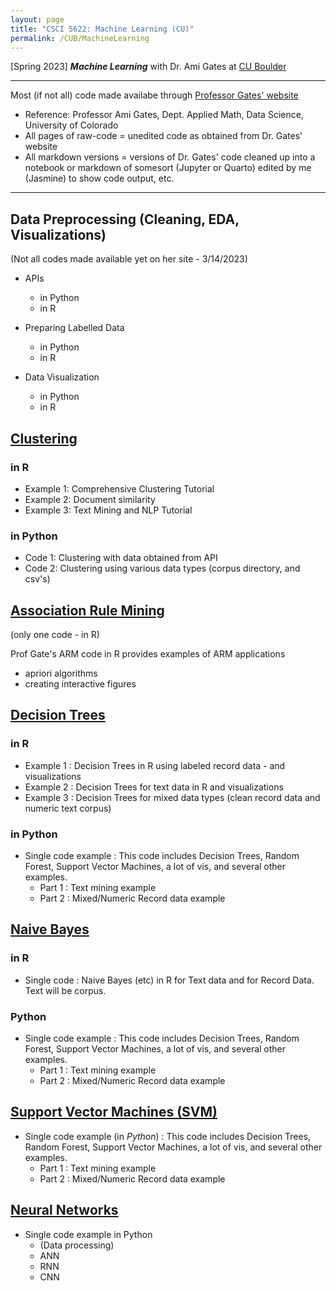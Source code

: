 ```yaml
---
layout: page
title: "CSCI 5622: Machine Learning (CU)"
permalink: /CUB/MachineLearning
---
```


[Spring 2023] ***Machine Learning*** with Dr. Ami Gates at [CU Boulder](../../CUB.md)

---

Most (if not all) code made availabe through [Professor Gates' website](https://gatesboltonanalytics.com/)

- Reference: Professor Ami Gates, Dept. Applied Math, Data Science, University of Colorado
- All pages of raw-code = unedited code as obtained from Dr. Gates' website
- All markdown versions = versions of Dr. Gates' code cleaned up into a notebook or markdown of somesort (Jupyter or Quarto) edited by me (Jasmine) to show code output, etc.

---

## Data Preprocessing (Cleaning, EDA, Visualizations)

(Not all codes made available yet on her site - 3/14/2023)
- APIs
    - in Python
    - in R

- Preparing Labelled Data
    - in Python
    - in R
- Data Visualization
    - in Python
    - in R

## [Clustering](Clustering/CUB-ML_Clustering.md)

### in R

- Example 1: Comprehensive Clustering Tutorial
- Example 2: Document similarity
- Example 3: Text Mining and NLP Tutorial

### in Python

- Code 1: Clustering with data obtained from API
- Code 2: Clustering using various data types (corpus directory, and csv's)

## [Association Rule Mining](ARM/CUB-ML_ARM.md)

(only one code - in R)

Prof Gate's ARM code in R provides examples of ARM applications
- apriori algorithms
- creating interactive figures

## [Decision Trees](DecisionTrees/CUB-ML_DT.md)
### in R
- Example 1 : Decision Trees in R using labeled record data - and visualizations
- Example 2 : Decision Trees for text data in R and visualizations
- Example 3 : Decision Trees for mixed data types (clean record data and numeric text corpus)

### in Python
- Single code example : This code includes Decision Trees, Random Forest, Support Vector Machines, a lot of vis, and several other examples.
    - Part 1 : Text mining example
    - Part 2 : Mixed/Numeric Record data example

## [Naive Bayes](NaiveBayes/CUB-ML_NB.md)
### in R
- Single code : Naive Bayes (etc) in R for Text data and for Record Data. Text will be corpus.

### Python

- Single code example : This code includes Decision Trees, Random Forest, Support Vector Machines, a lot of vis, and several other examples. 
    - Part 1 : Text mining example
    - Part 2 : Mixed/Numeric Record data example


## [Support Vector Machines (SVM)](SVM/CUB-ML_SVM.md)

- Single code example (in *Python*) : This code includes Decision Trees, Random Forest, Support Vector Machines, a lot of vis, and several other examples. 
    - Part 1 : Text mining example
    - Part 2 : Mixed/Numeric Record data example

## [Neural Networks](NN/CUB-ML_NN.md)

- Single code example in Python 
    - (Data processing)
    - ANN
    - RNN
    - CNN